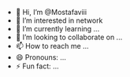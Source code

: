 - 👋 Hi, I’m @Mostafaviii
- 👀 I’m interested in network
- 🌱 I’m currently learning ...
- 💞️ I’m looking to collaborate on ...
- 📫 How to reach me ...
- 😄 Pronouns: ...
- ⚡ Fun fact: ...

<!---
Mostafaviii/Mostafaviii is a ✨ special ✨ repository because its `README.md` (this file) appears on your GitHub profile.
You can click the Preview link to take a look at your changes.
--->
